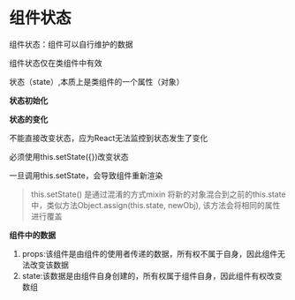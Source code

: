 # 组件状态

组件状态：组件可以自行维护的数据

组件状态仅在类组件中有效

状态（state）,本质上是类组件的一个属性（对象）

**状态初始化**

**状态的变化**

不能直接改变状态，应为React无法监控到状态发生了变化

必须使用this.setState({})改变状态

一旦调用this.setState，会导致组件重新渲染

> this.setState() 是通过混淆的方式mixin  将新的对象混合到之前的this.state中，类似方法Object.assign(this.state, newObj), 该方法会将相同的属性进行覆盖

**组件中的数据**

1. props:该组件是由组件的使用者传递的数据，所有权不属于自身，因此组件无法改变该数据
2. state:该数据是由组件自身创建的，所有权属于组件自身，因此组件有权改变数组
